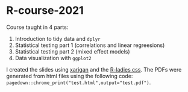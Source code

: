 # R-course-2021
Course taught in 4 parts: 
1. Introduction to tidy data and `dplyr`
2. Statistical testing part 1 (correlations and linear regreesions)
3. Statistical testing part 2 (mixed effect models)
4. Data visualization with `ggplot2`

I created the slides using [xarigan](https://github.com/yihui/xaringan) and the [R-ladies css](https://github.com/rladies/resources/blob/master/xaringan-slides/how_to_use.md). The PDFs were generated from html files using the following code: `pagedown::chrome_print("test.html",output="test.pdf")`. 

